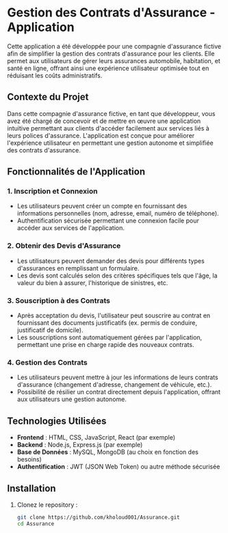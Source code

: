 
# Gestion des Contrats d'Assurance - Application

Cette application a été développée pour une compagnie d'assurance fictive afin de simplifier la gestion des contrats d'assurance pour les clients. Elle permet aux utilisateurs de gérer leurs assurances automobile, habitation, et santé en ligne, offrant ainsi une expérience utilisateur optimisée tout en réduisant les coûts administratifs.

## Contexte du Projet

Dans cette compagnie d'assurance fictive, en tant que développeur, vous avez été chargé de concevoir et de mettre en œuvre une application intuitive permettant aux clients d'accéder facilement aux services liés à leurs polices d'assurance. L'application est conçue pour améliorer l'expérience utilisateur en permettant une gestion autonome et simplifiée des contrats d'assurance.

## Fonctionnalités de l'Application

### 1. Inscription et Connexion
- Les utilisateurs peuvent créer un compte en fournissant des informations personnelles (nom, adresse, email, numéro de téléphone).
- Authentification sécurisée permettant une connexion facile pour accéder aux services de l'application.

### 2. Obtenir des Devis d'Assurance
- Les utilisateurs peuvent demander des devis pour différents types d'assurances en remplissant un formulaire.
- Les devis sont calculés selon des critères spécifiques tels que l'âge, la valeur du bien à assurer, l'historique de sinistres, etc.

### 3. Souscription à des Contrats
- Après acceptation du devis, l'utilisateur peut souscrire au contrat en fournissant des documents justificatifs (ex. permis de conduire, justificatif de domicile).
- Les souscriptions sont automatiquement gérées par l'application, permettant une prise en charge rapide des nouveaux contrats.

### 4. Gestion des Contrats
- Les utilisateurs peuvent mettre à jour les informations de leurs contrats d'assurance (changement d'adresse, changement de véhicule, etc.).
- Possibilité de résilier un contrat directement depuis l'application, offrant aux utilisateurs une gestion autonome.

## Technologies Utilisées

- **Frontend** : HTML, CSS, JavaScript, React (par exemple)
- **Backend** : Node.js, Express.js (par exemple)
- **Base de Données** : MySQL, MongoDB (au choix en fonction des besoins)
- **Authentification** : JWT (JSON Web Token) ou autre méthode sécurisée

## Installation

1. Clonez le repository :
   ```bash
   git clone https://github.com/kholoud001/Assurance.git
   cd Assurance
